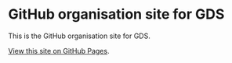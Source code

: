 # GitHub organisation site for GDS

This is the GitHub organisation site for GDS.

[View this site on GitHub Pages](https://alphagov.github.io/).
